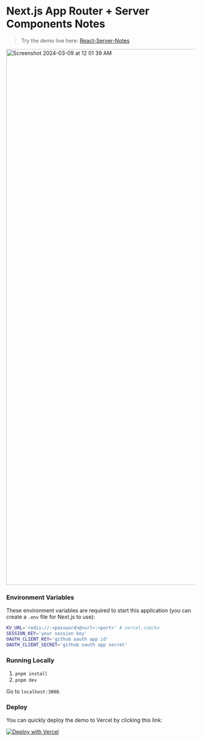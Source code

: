 # Next.js App Router + Server Components Notes

> Try the demo live here: <a href="https://react-server-notes-sigma.vercel.app">React-Server-Notes</a>
<img width="1422" alt="Screenshot 2024-03-09 at 12 01 39 AM" src="https://github.com/sudo-self/react-server-notes/assets/119916323/7e019754-c1ab-456f-a180-ae2b083d0cba">

### Environment Variables

These environment variables are required to start this application (you can create a `.env` file for Next.js to use):

```bash
KV_URL='redis://:<password>@<url>:<port>' # vercel.com/kv
SESSION_KEY='your session key'
OAUTH_CLIENT_KEY='github oauth app id'
OAUTH_CLIENT_SECRET='github oauth app secret'
```

### Running Locally

1. `pnpm install`
2. `pnpm dev`

Go to `localhost:3000`.

### Deploy

You can quickly deploy the demo to Vercel by clicking this link:

[![Deploy with Vercel](https://vercel.com/button)](<https://vercel.com/new/git/external?repository-url=https://github.com/vercel/server-components-notes-demo&env=REDIS_URL,SESSION_KEY,OAUTH_CLIENT_KEY,OAUTH_CLIENT_SECRET&project-name=next-rsc-notes&repo-name=next-rsc-notes&demo-title=React Server Components (Experimental Demo)&demo-description=Experimental demo of React Server Components with Next.js. &demo-url=https://next-rsc-notes.vercel.app&demo-image=https://next-rsc-notes.vercel.app/og.png>)

